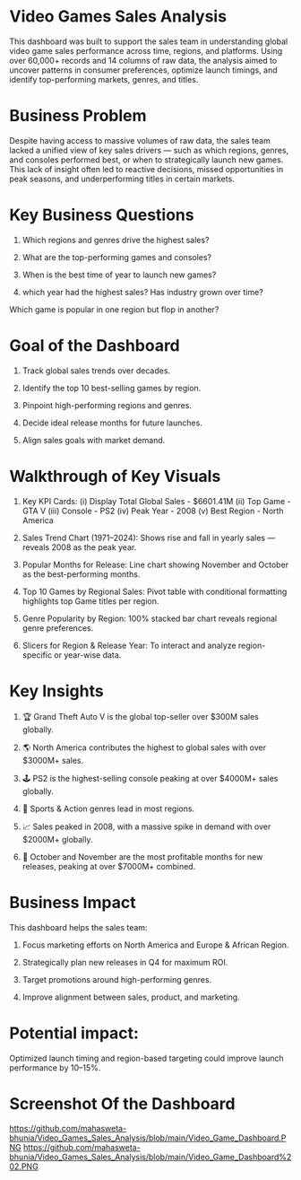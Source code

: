 # Video Games Sales Analysis
This dashboard was built to support the sales team in understanding global video game sales performance across time, regions, and platforms. Using over 60,000+ records and 14 columns of raw data, the analysis aimed to uncover patterns in consumer preferences, optimize launch timings, and identify top-performing markets, genres, and titles.
# Business Problem
Despite having access to massive volumes of raw data, the sales team lacked a unified view of key sales drivers — such as which regions, genres, and consoles performed best, or when to strategically launch new games. This lack of insight often led to reactive decisions, missed opportunities in peak seasons, and underperforming titles in certain markets.
# Key Business Questions
1. Which regions and genres drive the highest sales?

2. What are the top-performing games and consoles?

3. When is the best time of year to launch new games?

4. which year had the highest sales? Has industry grown over time?

Which game is popular in one region but flop in another?
# Goal of the Dashboard
1. Track global sales trends over decades.

2. Identify the top 10 best-selling games by region.

3. Pinpoint high-performing regions and genres.

4. Decide ideal release months for future launches.

5. Align sales goals with market demand.
# Walkthrough of Key Visuals
1. Key KPI Cards: (i) Display Total Global Sales - $6601.41M
                  (ii) Top Game - GTA V
                  (iii) Console - PS2
                  (iv) Peak Year - 2008
                  (v) Best Region - North America

3. Sales Trend Chart (1971–2024): Shows rise and fall in yearly sales — reveals 2008 as the peak year.

4. Popular Months for Release: Line chart showing November and October as the best-performing months.

5. Top 10 Games by Regional Sales: Pivot table with conditional formatting highlights top Game titles per region.

6. Genre Popularity by Region: 100% stacked bar chart reveals regional genre preferences.

7. Slicers for Region & Release Year: To interact and analyze region-specific or year-wise data.
# Key Insights
1. 🏆 Grand Theft Auto V is the global top-seller over $300M sales globally.

2. 🌎 North America contributes the highest to global sales with over $3000M+ sales.

3. 🕹️ PS2 is the highest-selling console peaking at over $4000M+ sales globally.

4. 🧨 Sports & Action genres lead in most regions.

5. 📈 Sales peaked in 2008, with a massive spike in demand with over $2000M+ globally.

6. 📅 October and November are the most profitable months for new releases, peaking at over $7000M+ combined.
# Business Impact
This dashboard helps the sales team:
1. Focus marketing efforts on North America and Europe & African Region.

2. Strategically plan new releases in Q4 for maximum ROI.

3. Target promotions around high-performing genres.

4. Improve alignment between sales, product, and marketing.
# Potential impact: 
Optimized launch timing and region-based targeting could improve launch performance by 10–15%.
# Screenshot Of the Dashboard
https://github.com/mahasweta-bhunia/Video_Games_Sales_Analysis/blob/main/Video_Game_Dashboard.PNG
https://github.com/mahasweta-bhunia/Video_Games_Sales_Analysis/blob/main/Video_Game_Dashboard%202.PNG

